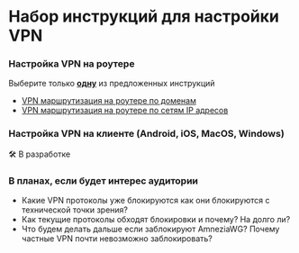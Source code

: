 # Набор инструкций для настройки VPN

### Настройка VPN на роутере
Выберите только <u>**одну**</u> из предложенных инструкций

- [VPN маршрутизация на роутере по доменам](domain_routing_wireguard/index.md)
- [VPN маршрутизация на роутере по сетям IP адресов](ip_subnets/index.md)

### Настройка VPN на клиенте (Android, iOS, MacOS, Windows)
🛠️ В разработке

### В планах, если будет интерес аудитории

- Какие VPN протоколы уже блокируются как они блокируются с технической точки зрения?
- Как текущие протоколы обходят блокировки и почему? На долго ли? 
- Что будем делать дальше если заблокируют AmneziaWG? Почему частные VPN почти невозможно заблокировать? 